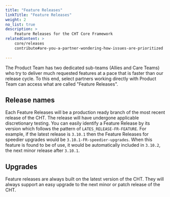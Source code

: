 ```yaml
---
title: "Feature Releases"
linkTitle: "Feature Releases"
weight: 2
no_list: true
description: >
    Feature Releases for the CHT Core Framework
relatedContent: >
    core/releases
    contribute#are-you-a-partner-wondering-how-issues-are-prioritized
    
---
```


The Product Team has two dedicated sub-teams (Allies and Care Teams) who try to deliver much requested features at a pace that is faster than our release cycle. To this end, select partners working directly with Product Team can access what are called "Feature Releases". 

## Release names

Each Feature Releases will be a production ready branch of the most recent release of the CHT. The release will have undergone applicable discretionary testing. You can easily identify a Feature Release by its version which follows the pattern of `LATES_RELEASE-FR-FEATURE`. For example, if the latest release is `3.10.1` then the Feature Releases for speedier upgrades would be `3.10.1-FR-speedier-upgrades`. When this feature is found to be of use, it would be automatically included in `3.10.2`, the next minor release after `3.10.1`.

## Upgrades

Feature releases are always built on the latest version of the CHT.  They will always support an easy upgrade to the next minor or patch release of the CHT.